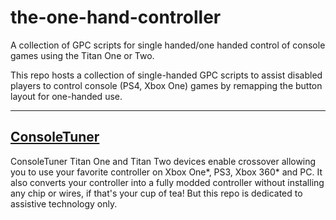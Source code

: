 # the-one-hand-controller

A collection of GPC scripts for single handed/one handed control of console games using the Titan One or Two.

This repo hosts a collection of single-handed GPC scripts to assist disabled players to control console (PS4, Xbox One) games by remapping the button layout for one-handed use.

------------------------------------------------------
[ConsoleTuner](https://www.consoletuner.com/)
------------------------------------------------------
ConsoleTuner Titan One and Titan Two devices enable crossover allowing you to use your favorite controller on Xbox One*, PS3, Xbox 360* and PC. It also converts your controller into a fully modded controller without installing any chip or wires, if that's your cup of tea! But this repo is dedicated to assistive technology only.

